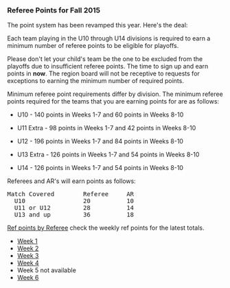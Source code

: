 ### Referee Points for Fall 2015

The point system has been revamped this year.  Here's the deal:

Each team playing in the U10 through U14 divisions is required to earn a minimum number of referee points to be eligible for playoffs.

Please don't let your child's team be the one to be excluded from the playoffs due to insufficient referee points.  The time to sign up and earn points in **now**.  The region board will not be receptive to requests for exceptions to earning the minimum number of required points.

Minimum referee point requirements differ by division.  The minimum referee points required for the teams that you are earning points for are as follows:

* U10 - 140 points in Weeks 1-7 and 60 points in Weeks 8-10

* U11 Extra - 98 points in Weeks 1-7 and 42 points in Weeks 8-10

* U12 - 196 points in Weeks 1-7 and 84 points in Weeks 8-10

* U13 Extra - 126 points in Weeks 1-7 and 54 points in Weeks 8-10

* U14 - 126 points in Weeks 1-7 and 54 points in Weeks 8-10


Referees and AR's will earn points as follows:
<pre>
Match Covered        Referee     AR
  U10                20          10
  U11 or U12         28          14
  U13 and up         36          18
</pre>

[Ref points by Referee](/refpoints/2015/RefPointsbyReferee.pdf) check the weekly ref points for the latest totals.

* [Week 1](/refpoints/2015/RefPoints20150914.pdf)
* [Week 2](/refpoints/2015/RefPoints20150921.pdf)
* [Week 3](/refpoints/2015/RefPoints20150926.pdf)
* [Week 4](/refpoints/2015/Ref%20Points%20-%20Week%204.pdf)
* Week 5 not available
* [Week 6](/refpoints/2015/Ref%20Points%20Week%206.pdf)


